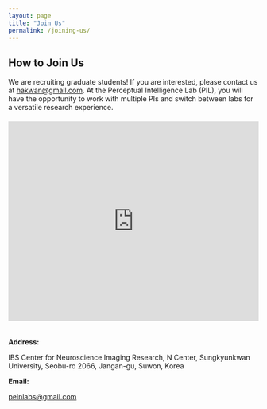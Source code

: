 ```yaml
---
layout: page
title: "Join Us"
permalink: /joining-us/
---
```


## How to Join Us

We are recruiting graduate students! If you are interested, please contact us at hakwan@gmail.com. At the Perceptual Intelligence Lab (PIL), you will have the opportunity to work with multiple PIs and switch between labs for a versatile research experience.

<div style="display: flex; flex-wrap: wrap; gap: 20px; margin-top: 20px;">
  
  <!-- Google Maps Column -->
  <div style="flex: 1; min-width: 300px;">
    <iframe 
      src="https://www.google.com/maps/embed?pb=!1m18!1m12!1m3!1d3174.147762492509!2d126.97296397586102!3d37.29163167211105!2m3!1f0!2f0!3f0!3m2!1i1024!2i768!4f13.1!3m3!1m2!1s0x357b42b7d58a24f7%3A0x9e67796ab3b20680!2sN%20Center%20(Research%20Institute)%2C%20Sungkyunkwan%20University%20(Suwon%20NSC)!5e0!3m2!1sen!2skr!4v1726120007625!5m2!1sen!2skr"
      width="100%" 
      height="400" 
      frameborder="0" 
      style="border:0;" 
      allowfullscreen="" 
      aria-hidden="false" 
      tabindex="0">
    </iframe>
  </div>

  <!-- Contact Information Column -->
  <div style="flex: 1; min-width: 300px;">
     <p><strong>Address:</strong></p>
     <p>IBS Center for Neuroscience Imaging Research, N Center, Sungkyunkwan University, Seobu-ro 2066, Jangan-gu, Suwon, Korea</p>
     <p><strong>Email:</strong></p>
     <p><a href="mailto:peinlabs@gmail.com">peinlabs@gmail.com</a></p>
  </div>
</div>
